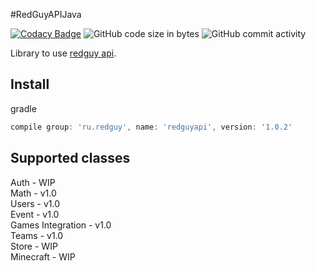 #RedGuyAPIJava

[![Codacy Badge](https://app.codacy.com/project/badge/Grade/65d406b2374d404890ac5fb467495555)](https://www.codacy.com/gh/RedGuyGames/RedGuyAPIJava/dashboard?utm_source=github.com&amp;utm_medium=referral&amp;utm_content=RedGuyGames/RedGuyAPIJava&amp;utm_campaign=Badge_Grade) ![GitHub code size in bytes](https://img.shields.io/github/languages/code-size/RedGuyGames/RedGuyApiJava) ![GitHub commit activity](https://img.shields.io/github/commit-activity/w/RedGuyGames/RedGuyAPIJava)

Library to use [redguy api](https://wiki.redguy.ru/Api "redguy api").

## Install
gradle
```groovy
compile group: 'ru.redguy', name: 'redguyapi', version: '1.0.2'
```

## Supported classes
Auth - WIP<br>
Math - v1.0<br>
Users - v1.0<br>
Event - v1.0<br>
Games Integration - v1.0<br>
Teams - v1.0<br>
Store - WIP<br>
Minecraft - WIP
